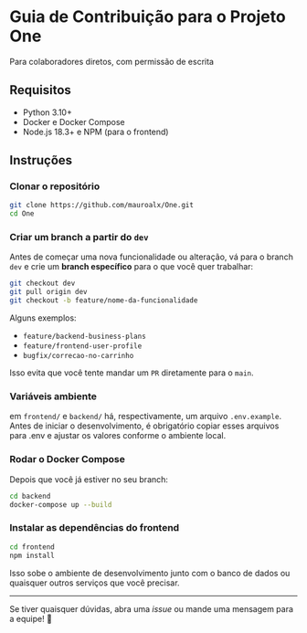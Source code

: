 # Guia de Contribuição para o Projeto One

Para colaboradores diretos, com permissão de escrita

## Requisitos
- Python 3.10+
- Docker e Docker Compose
- Node.js 18.3+ e NPM (para o frontend)

## Instruções

### Clonar o repositório

```bash
git clone https://github.com/mauroalx/One.git
cd One
```

### Criar um branch a partir do `dev`

Antes de começar uma nova funcionalidade ou alteração, vá para o branch `dev` e crie um **branch específico** para o que você quer trabalhar:

```bash
git checkout dev
git pull origin dev
git checkout -b feature/nome-da-funcionalidade
```

Alguns exemplos:
- `feature/backend-business-plans`
- `feature/frontend-user-profile`
- `bugfix/correcao-no-carrinho`

Isso evita que você tente mandar um `PR` diretamente para o `main`.


### Variáveis ambiente

em `frontend/` e `backend/` há, respectivamente, um arquivo `.env.example`. Antes de iniciar o desenvolvimento, é obrigatório copiar esses arquivos para .env e ajustar os valores conforme o ambiente local.

### Rodar o Docker Compose

Depois que você já estiver no seu branch:

```bash
cd backend
docker-compose up --build
```

### Instalar as dependências do frontend

```bash
cd frontend
npm install
```

Isso sobe o ambiente de desenvolvimento junto com o banco de dados ou quaisquer outros serviços que você precisar.

---

Se tiver quaisquer dúvidas, abra uma _issue_ ou mande uma mensagem para a equipe! 🚀
